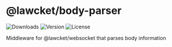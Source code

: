 # @lawcket/body-parser
![Downloads][link-download] ![Version][link-version] ![License][link-license]

Middleware for @lawcket/websocket that parses body information

[link-download]: https://img.shields.io/npm/dt/@lawcket/body-parser.svg
[link-version]: https://img.shields.io/npm/v/@lawcket/body-parser.svg
[link-license]: https://img.shields.io/npm/l/@lawcket/body-parser.svg